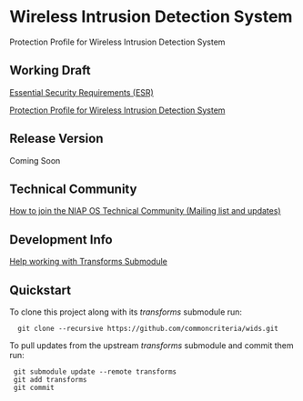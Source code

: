 Wireless Intrusion Detection System
===============

Protection Profile for Wireless Intrusion Detection System


## Working Draft
[Essential Security Requirements (ESR)](http://common-criteria.rhcloud.com/project/output/project-esr.html)

[Protection Profile for Wireless Intrusion Detection System ](http://common-criteria.rhcloud.com/wids/output/wids-release.html)

## Release Version
Coming Soon

## Technical Community
[How to join the NIAP OS Technical Community (Mailing list and updates)](
https://www.niap-ccevs.org/NIAP_Evolution/tech_communities.cfm)

## Development Info
[Help working with Transforms Submodule](https://github.com/commoncriteria/transforms/wiki/Working-with-Transforms-as-a-Submodule)

## Quickstart
To clone this project along with its _transforms_ submodule run:

````
  git clone --recursive https://github.com/commoncriteria/wids.git
````
To pull updates from the upstream _transforms_ submodule and commit them run:
````
 git submodule update --remote transforms
 git add transforms
 git commit
````
